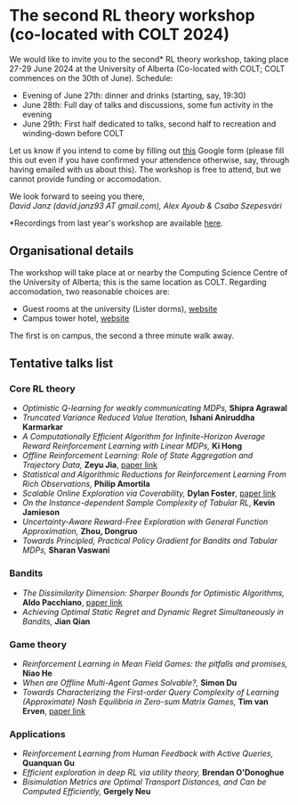 # The second RL theory workshop (co-located with COLT 2024)

We would like to invite you to the second\* RL theory workshop, taking place 27-29 June 2024 at the University of Alberta (Co-located with COLT; COLT commences on the 30th of June). Schedule:
- Evening of June 27th: dinner and drinks (starting, say, 19:30)
- June 28th: Full day of talks and discussions, some fun activity in the evening
- June 29th: First half dedicated to talks, second half to recreation and
winding-down before COLT

Let us know if you intend to come by filling out [this](https://forms.gle/wuy1eEnnb3sRmp6o9) Google form (please fill this out even if you have confirmed your attendence otherwise, say, through having emailed with us about this). The workshop is free to attend, but we cannot provide funding or accomodation.


We look forward to seeing you there,<br/>
*David Janz (david.janz93 AT gmail.com), Alex Ayoub & Csaba Szepesvári*

\*Recordings from last year's workshop are available [here](https://www.youtube.com/playlist?list=PLOtn0gtfk-RnuiDoj7oDP9LZ7pdOj5vtO).

## Organisational details

The workshop will take place at or nearby the Computing Science Centre of the University of Alberta; this is the same location as COLT. Regarding accomodation, two reasonable choices are:
- Guest rooms at the university (Lister dorms), [website](https://www.ualberta.ca/conference-services/accommodation/guest-rooms.html)
- Campus tower hotel, [website](https://www.campustower.com/)
  
The first is on campus, the second a three minute walk away.

## Tentative talks list
### Core RL theory
- *Optimistic Q-learning for weakly communicating MDPs,* **Shipra Agrawal**
- *Truncated Variance Reduced Value Iteration,* **Ishani Aniruddha Karmarkar**
- *A Computationally Efficient Algorithm for Infinite-Horizon Average Reward Reinforcement Learning with Linear MDPs,* **Ki Hong**
- *Offline Reinforcement Learning: Role of State Aggregation and Trajectory Data,* **Zeyu Jia**, [paper link](https://arxiv.org/abs/2403.17091)
- *Statistical and Algorithmic Reductions for Reinforcement Learning From Rich Observations,* **Philip Amortila**
- *Scalable Online Exploration via Coverability,* **Dylan Foster**, [paper link](https://arxiv.org/abs/2403.06571)
- *On the Instance-dependent Sample Complexity of Tabular RL*, **Kevin Jamieson**
- *Uncertainty-Aware Reward-Free Exploration with General Function Approximation,* **Zhou, Dongruo**
- *Towards Principled, Practical Policy Gradient for Bandits and Tabular MDPs,* **Sharan Vaswani**

### Bandits
- *The Dissimilarity Dimension: Sharper Bounds for Optimistic Algorithms,* **Aldo Pacchiano**, [paper link](https://arxiv.org/abs/2306.06184)
- *Achieving Optimal Static Regret and Dynamic Regret Simultaneously in Bandits,* **Jian Qian**

### Game theory
- *Reinforcement Learning in Mean Field Games: the pitfalls and promises,* **Niao He**
- *When are Offline Multi-Agent Games Solvable?,* **Simon Du**
-  *Towards Characterizing the First-order Query Complexity of Learning
(Approximate) Nash Equilibria in Zero-sum Matrix Games,* **Tim van Erven**, [paper link](https://arxiv.org/abs/2304.12768)

### Applications
- *Reinforcement Learning from Human Feedback with Active Queries,* **Quanquan Gu**
- *Efficient exploration in deep RL via utility theory,* **Brendan O'Donoghue**
- *Bisimulation Metrics are Optimal Transport Distances,
and Can be Computed Efficiently,* **Gergely Neu**

